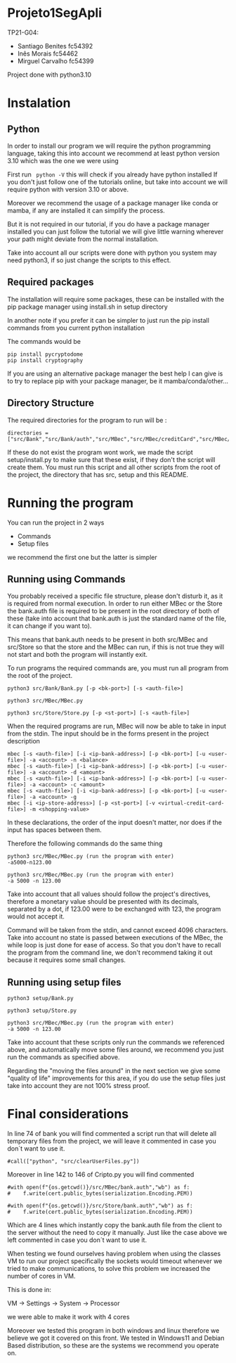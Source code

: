 # Projeto1SegApli

TP21-G04:
- Santiago Benites fc54392 
- Inês Morais fc54462
- Mirguel Carvalho fc54399

Project done with python3.10

# Instalation

## Python

In order to install our program we will require the python programming language, taking this into account we recommend at least python version 3.10 which was the one we were using

First run ``` python -V``` this will check if you already have python installed
If you don't just follow one of the tutorials online, but take into account we will require python with version 3.10 or above. 

Moreover we recommend the usage of a package manager like conda or mamba, if any are installed it can simplify the process.

But it is not required in our tutorial, if you do have a package manager installed you can just follow the tutorial we will give little warning wherever your path might deviate from the normal installation.

Take into account all our scripts were done with python you system may need python3, if so just change the scripts to this effect.

## Required packages

The installation will require some packages, these can be installed with the pip package manager using install.sh in setup directory

In another note if you prefer it can be simpler to just run the pip install commands from you current python installation

The commands would be

```
pip install pycryptodome
pip install cryptography
```

If you are using an alternative package manager the best help I can give is to try to replace pip with your package manager, be it mamba/conda/other...

## Directory Structure

The required directories for the program to run will be :

```
directories = ["src/Bank","src/Bank/auth","src/MBec","src/MBec/creditCard","src/MBec/usersFiles","src/Store"]
```

If these do not exist the program wont work, we made the script setup/install.py to make sure that these exist, if they don't the script will create them.
You must run this script and all other scripts from the root of the project, the directory that has src, setup and this README.

# Running the program

You can run the project in 2 ways

- Commands
- Setup files

we recommend the first one but the latter is simpler

## Running using Commands

You probably received a specific file structure, please don't disturb it, as it is required from normal execution.
In order to run either MBec or the Store the bank.auth file is required to be present in the root directory of both of these (take into account that bank.auth is just the standard name of the file, it can change if you want to). 

This means that bank.auth needs to be present in both src/MBec and src/Store so that the store and the MBec can run, if this is not true they will not start and both the program will instantly exit.

To run programs the required commands are, you must run all program from the root of the project.

```
python3 src/Bank/Bank.py [-p <bk-port>] [-s <auth-file>]

python3 src/MBec/MBec.py

python3 src/Store/Store.py [-p <st-port>] [-s <auth-file>]
```

When the required programs are run, MBec will now be able to take in input from the stdin. 
The input should be in the forms present in the project description

```
mbec [-s <auth-file>] [-i <ip-bank-address>] [-p <bk-port>] [-u <user-file>] -a <account> -n <balance>
mbec [-s <auth-file>] [-i <ip-bank-address>] [-p <bk-port>] [-u <user-file>] -a <account> -d <amount>
mbec [-s <auth-file>] [-i <ip-bank-address>] [-p <bk-port>] [-u <user-file>] -a <account> -c <amount>
mbec [-s <auth-file>] [-i <ip-bank-address>] [-p <bk-port>] [-u <user-file>] -a <account> -g
mbec [-i <ip-store-address>] [-p <st-port>] [-v <virtual-credit-card-file>] -m <shopping-value>
```

In these declarations, the order of the input doesn't matter, nor does if the input has spaces between them.

Therefore the following commands do the same thing
```
python3 src/MBec/MBec.py (run the program with enter)
-a5000-n123.00

python3 src/MBec/MBec.py (run the program with enter)
-a 5000 -n 123.00
```
Take into account that all values should follow the project's directives, therefore a monetary value should be presented with its decimals, separated by a dot, if 123.00 were to be exchanged with 123, the program would not accept it.

Command will be taken from the stdin, and cannot exceed 4096 characters.
Take into account no state is passed between executions of the MBec, the while loop is just done for ease of access.
So that you don't have to recall the program from the command line, we don't recommend taking it out because it requires some small changes.

## Running using setup files

```
python3 setup/Bank.py

python3 setup/Store.py

python3 src/MBec/MBec.py (run the program with enter)
-a 5000 -n 123.00
```

Take into account that these scripts only run the commands we referenced above, and automatically move some files around, we recommend you just run the commands as specified above.

Regarding the "moving the files around" in the next section we give some "quality of life" improvements for this area, if you do use the setup files just take into account they are not 100% stress proof.

# Final considerations

In line 74 of bank you will find commented a script run that will delete all temporary files from the project, we will leave it commented in case you don´t want to use it.
```
#call(["python", "src/clearUserFiles.py"])
```

Moreover in line 142 to 146 of Cripto.py you will find commented
```
#with open(f"{os.getcwd()}/src/MBec/bank.auth","wb") as f:
#    f.write(cert.public_bytes(serialization.Encoding.PEM))

#with open(f"{os.getcwd()}/src/Store/bank.auth","wb") as f:
#    f.write(cert.public_bytes(serialization.Encoding.PEM))
```
Which are 4 lines which instantly copy the bank.auth file from the client to the server without the need to copy it manually.
Just like the case above we left commented in case you don´t want to use it.

When testing we found ourselves having problem when using the classes VM to run our project specifically the sockets would timeout whenever we tried to make communications, to solve this problem we increased the number of cores in VM.

This is done in:

VM -> Settings -> System -> Processor

we were able to make it work with 4 cores

Moreover we tested this program in both windows and linux therefore we believe we got it covered on this front.
We tested in Windows11 and Debian Based distribution, so these are the systems we recommend you operate on.